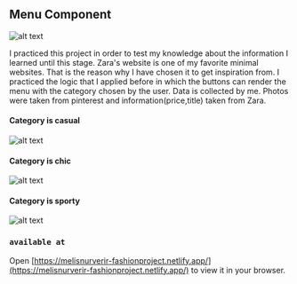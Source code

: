 ## Menu Component

![alt text](https://firebasestorage.googleapis.com/v0/b/birthday-react-6eca4.appspot.com/o/Clothing%2Fzara_screen_gif.gif?alt=media&token=3b78dbcf-a9e1-4f95-ba78-a26f6e9b6e2c)

I practiced this project in order to test my knowledge about the information I learned until this stage. Zara's website is one of my favorite minimal websites. That is the reason why I have chosen it to get inspiration from. I practiced the logic that I applied before in which the buttons can render the menu with the category chosen by the user. Data is collected by me. Photos were taken from pinterest and information(price,title) taken from Zara.

#### Category is casual

![alt text](https://firebasestorage.googleapis.com/v0/b/birthday-react-6eca4.appspot.com/o/Clothing%2Fzara_screen_casual.jpg?alt=media&token=bcbfd59e-3e62-432d-b4f9-89d685a7ac1a)

#### Category is chic

![alt text](https://firebasestorage.googleapis.com/v0/b/birthday-react-6eca4.appspot.com/o/Clothing%2Fzara_screen_chic.jpg?alt=media&token=e280005e-b53c-400c-b072-870d111f4220)

#### Category is sporty

![alt text](https://firebasestorage.googleapis.com/v0/b/birthday-react-6eca4.appspot.com/o/Clothing%2Fzara_screen_sporty.jpg?alt=media&token=6e11c87a-3df1-4789-9ff0-b69f98148883)

### `available at`

Open [https://melisnurverir-fashionproject.netlify.app/](https://melisnurverir-fashionproject.netlify.app/) to view it in your browser.
